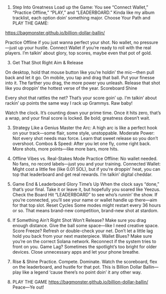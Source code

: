 1. Step Into Greatness
Load up the Game: You see “Connect Wallet,” “Practice Offline,” “PLAY,” and “LEADERBOARD.” Kinda like my album tracklist, each option doin’ something major.
Choose Your Path and PLAY THE GAME:

https://bagmonster.github.io/billion-dollar-ballin/

Practice Offline if you just wanna perfect your shot. No wallet, no pressure—just up your hustle.
Connect Wallet if you’re ready to roll with the real players. I’m talkin’ about glory, top scores, maybe even that pot of gold.

3. Get That Shot Right
Aim & Release

On desktop, hold that mouse button like you’re holdin’ the mic—then pull back and let it go. On mobile, you tap and drag that ball. Put your finesse into it.
The farther you drag, the more power you unleash. Release that shot like you droppin’ the hottest verse of the year.
Scoreboard Shine

Every shot that rattles the net? That’s your score goin’ up. I’m talkin’ about rackin’ up points the same way I rack up Grammys.
Raw baby!

Watch the clock. It’s counting down your prime time. Once it hits zero, that’s a wrap, and your final score is locked. Be bold; greatness doesn’t wait.

3. Strategy Like a Genius
Master the Arc: A high arc is like a perfect hook on your track—some flair, some style, unstoppable.
Moderate Power: Not every shot needs max force. Learn that sweet release so you don’t overshoot.
Combos & Speed: After you let one fly, come right back. More shots, more points—like more bars, more hits.

5. Offline Vibes vs. Real-Stakes Mode
Practice Offline: No wallet needed. No fans, no record labels—just you and your training.
Connected Wallet: Might cost a little fee (like 0.01 SOL), but if you’re droppin’ heat, you can top that leaderboard and get real rewards. I’m talkin’ digital cheddar.

6. Game End & Leaderboard Glory
Time’s Up
When the clock says “done,” that’s your final. Take it or leave it, but hopefully you soared like Yeezus.
Check the Board
Hit “LEADERBOARD” to see who’s runnin’ the show. If you’re connected, you’ll see your name or wallet handle up there—aim for that top slot.
Reset Cycles
Some modes might restart every 36 hours or so. That means brand-new competition, brand-new shot at stardom.

7. If Something Ain’t Right
Shot Won’t Release?
Make sure you drag enough distance. Give the ball some space—like I need creative space.
Score Freeze?
Refresh or double-check your net. Don’t let a little lag hold you back from your next masterpiece.
Wallet Blues?
Make sure you’re on the correct Solana network. Reconnect if the system tries to front on you.
Game Lag?
Sometimes the spotlight’s too bright for older devices. Close unnecessary apps and let your phone breathe.

8. Rise & Shine
Practice.
Compete.
Dominate.
Watch the scoreboard, flex on the leaderboard, and hustle for that pot. This is Billion Dollar Ballin—play like a legend ‘cause there’s no point doin’ it any other way.

9. PLAY THE GAME
    https://bagmonster.github.io/billion-dollar-ballin/
    Peace—Ye out!

